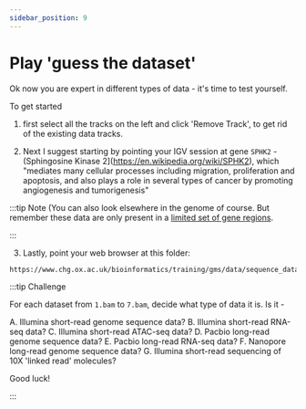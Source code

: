 ```yaml
---
sidebar_position: 9
---
```


# Play 'guess the dataset'

Ok now you are expert in different types of data - it's time to test yourself.

To get started

1. first select all the tracks on the left and click 'Remove Track', to get rid of the existing data tracks.

2. Next I suggest starting by pointing your IGV session at gene `SPHK2` - (Sphingosine Kinase 2](https://en.wikipedia.org/wiki/SPHK2), which "mediates many cellular processes including migration, proliferation and apoptosis, and also plays a role in several types of cancer by promoting angiogenesis and tumorigenesis"

:::tip Note
(You can also look elsewhere in the genome of course.  But remember these data are only present in a [limited set of gene regions](./README.md).

:::

3. Lastly, point your web browser at this folder:
```
https://www.chg.ox.ac.uk/bioinformatics/training/gms/data/sequence_data_sightseeing_tour/quiz/
```

:::tip Challenge

For each dataset from `1.bam` to `7.bam`, decide what type of data it is.  Is it -

A. Illumina short-read genome sequence data?
B. Illumina short-read RNA-seq data?
C. Illumina short-read ATAC-seq data?
D. Pacbio long-read genome sequence data?
E. Pacbio long-read RNA-seq data?
F. Nanopore long-read genome sequence data?
G. Illumina short-read sequencing of 10X 'linked read' molecules?

Good luck!

:::
